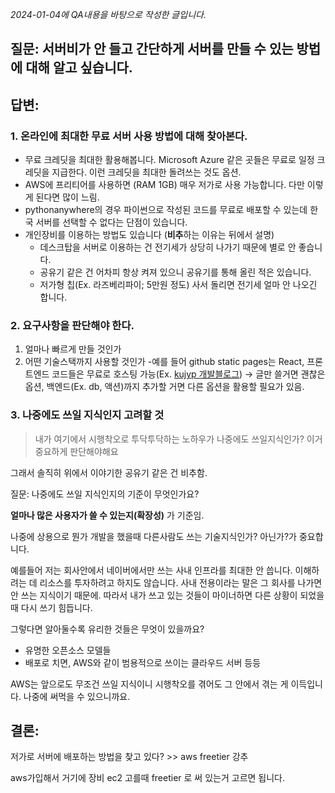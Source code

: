 *2024-01-04에 QA내용을 바탕으로 작성한 글입니다.*


## 질문: 서버비가 안 들고 간단하게 서버를 만들 수 있는 방법에 대해 알고 싶습니다.


## 답변: 
### 1. 온라인에 최대한 무료 서버 사용 방법에 대해 찾아본다.

- 무료 크레딧을 최대한 활용해봅니다. Microsoft Azure 같은 곳들은 무료로 일정 크레딧을 지급한다. 이런 크레딧을 최대한 돌려쓰는 것도 옵션.
- AWS에 프리티어를 사용하면 (RAM 1GB) 매우 저가로 사용 가능합니다. 다만 이렇게 된다면 많이 느림.
- pythonanywhere의 경우 파이썬으로 작성된 코드를 무료로 배포할 수 있는데 한국 서버를 선택할 수 없다는 단점이 있습니다.
- 개인장비를 이용하는 방법도 있습니다 (**비추**하는 이유는 뒤에서 설명)
	- 데스크탑을 서버로 이용하는 건 전기세가 상당히 나가기 때문에 별로 안 좋습니다.
	- 공유기 같은 건 어차피 항상 켜져 있으니 공유기를 통해 올린 적은 있습니다.
	- 저가형 칩(Ex. 라즈베리파이; 5만원 정도) 사서 돌리면 전기세 얼마 안 나오긴 합니다.

### 2. 요구사항을 판단해야 한다.

1. 얼마나 빠르게 만들 것인가
2. 어떤 기술스택까지 사용할 것인가
	-예를 들어 github static pages는 React, 프론트엔드 코드들은 무료로 호스팅 가능(Ex. [kujyp 개발블로그](https://kujyp.github.io/)) → 글만 쓸거면 괜찮은 옵션, 백엔드(Ex. db, 액션)까지 추가할 거면 다른 옵션을 활용할 필요가 있음.

 
### 3. 나중에도 쓰일 지식인지 고려할 것

> 내가 여기에서 시행착오로 투닥투닥하는 노하우가 나중에도 쓰일지식인가? 이거 중요하게 판단해야해요

그래서 솔직히 위에서 이야기한 공유기 같은 건 비추함.


질문: 나중에도 쓰일 지식인지의 기준이 무엇인가요?

    
**얼마나 많은 사용자가 쓸 수 있는지(확장성)** 가 기준임. 

    
나중에 상용으로 뭔가 개발을 했을때 다른사람도 쓰는 기술지식인가? 아닌가?가 중요합니다.
    
예를들어 저는 회사안에서 네이버에서만 쓰는 사내 인프라를 최대한 안 씁니다. 이해하려는 데 리소스를 투자하려고 하지도 않습니다. 사내 전용이라는 말은 그 회사를 나가면 안 쓰는 지식이기 때문에. 따라서 내가 쓰고 있는 것들이 마이너하면 다른 상황이 되었을 때 다시 쓰기 힘듭니다.  

그렇다면 알아둘수록 유리한 것들은 무엇이 있을까요?
- 유명한 오픈소스 모델들
- 배포로 치면, AWS와 같이 범용적으로 쓰이는 클라우드 서버
등등

AWS는 앞으로도 무조건 쓰일 지식이니 시행착오를 겪어도 그 안에서 겪는 게 이득입니다.
나중에 써먹을 수 있으니까요.

## 결론:

저가로 서버에 배포하는 방법을 찾고 있다? >> aws freetier 강추

    
aws가입해서 거기에 장비 ec2 고를때 freetier 로 써 있는거 고르면 됩니다.